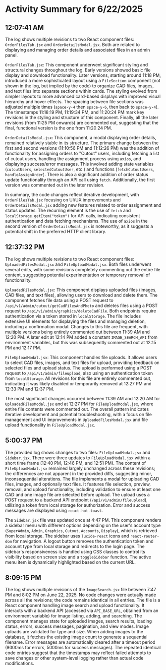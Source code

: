# Activity Summary for 6/22/2025

## 12:07:41 AM
The log shows multiple revisions to two React component files: `OrderFilesTab.jsx` and `OrderDetailsModal.jsx`.  Both are related to displaying and managing order details and associated files in an admin panel.


`OrderFilesTab.jsx`: This component underwent significant styling and structural changes throughout the log.  Early versions showed basic file display and download functionality.  Later versions, starting around 11:18 PM, introduced a more sophisticated layout using a `FileSection` component (not shown in the log, but implied by the code) to organize CAD files, images, and text files into separate sections within cards.  The styling evolved from simpler layouts to more advanced card-based displays with improved visual hierarchy and hover effects. The spacing between file sections was adjusted multiple times (`space-y-4` then `space-y-6`, then back to `space-y-4`).  The timestamps 11:18:19 PM, 11:19:34 PM, and 11:20:24 PM mark key revisions in the styling and structure of this component.  Finally, all the later revisions (from 11:25 PM onwards) are commented out, suggesting that the final, functional version is the one from 11:20:24 PM.


`OrderDetailsModal.jsx`: This component, a modal displaying order details, remained relatively stable in its structure. The primary change between the first and second versions (11:10:56 PM and 11:12:26 PM) was the addition of functionality for assigning orders to "Cutout" users, including fetching a list of cutout users, handling the assignment process using `axios`, and displaying success/error messages.  This involved adding state variables (`cutoutUsers`, `selectedCutoutUser`, etc.) and functions (`fetchCutoutUsers`, `handleAssignOrder`). There is also a significant addition of order status update functionality through an API call using `fetch`.  Additionally, the first version was commented out in the later revision.


In summary, the code changes reflect iterative development, with `OrderFilesTab.jsx` focusing on UI/UX improvements and `OrderDetailsModal.jsx` adding new features related to order assignment and status updates.  The recurring element is the use of `fetch` and `localStorage.getItem("token")` for API calls, indicating consistent authentication and data fetching mechanisms. The use of `axios` in the second version of `OrderDetailsModal.jsx` is noteworthy, as it suggests a potential shift in the preferred HTTP client library.


## 12:37:32 PM
The log shows multiple revisions to two React component files: `UploadedFilesModal.jsx` and `FileUploadModal.jsx`.  Both files underwent several edits, with some revisions completely commenting out the entire file content, suggesting potential experimentation or temporary removal of functionality.

`UploadedFilesModal.jsx`: This component displays uploaded files (images, CAD files, and text files), allowing users to download and delete them.  The component fetches file data using a POST request to `/api/v1/admin/cutout/getCadFilesAndPhoto` and deletes files using a POST request to `/api/v1/admin/graphics/deleteCadFile`. Both endpoints require authentication via a token stored in `localStorage`.  The file includes extensive UI elements for displaying the files and managing deletion, including a confirmation modal.  Changes to this file are frequent, with multiple versions being entirely commented out between 11:39 AM and 12:20 PM. A later edit at 12:14 PM added a constant `IMAGE_SEARCH_API` from environment variables, but this was subsequently commented out  at 12:15 PM and 12:17 PM.

`FileUploadModal.jsx`: This component handles file uploads. It allows users to select CAD files, images, and text files for upload, providing feedback on selected files and upload status. The upload is performed using a POST request to `/api/v1/admin/fileupload`, also using an authentication token from `localStorage`. All revisions for this file are entirely commented out, indicating it was likely disabled or temporarily removed at 12:27 PM and 12:33 PM and 12:37 PM.


The most significant changes occurred between 11:39 AM and 12:20 AM for `UploadedFilesModal.jsx` and at 12:27 PM for `FileUploadModal.jsx`, where entire file contents were commented out.  The overall pattern indicates iterative development and potential troubleshooting, with a focus on file management and UI improvements in `UploadedFilesModal.jsx` and file upload functionality in `FileUploadModal.jsx`.


## 5:00:37 PM
The provided log shows changes to two files: `FileUploadModal.jsx` and `Sidebar.jsx`.  There were three updates to `FileUploadModal.jsx` within a short time frame (12:40 PM, 12:46 PM, and 12:51 PM).  The content of `FileUploadModal.jsx` remained largely unchanged across these revisions; the differences are not apparent in the provided diffs, suggesting minor, inconsequential alterations.  The file implements a modal for uploading CAD files, images, and optionally text files. It features file selection, preview, removal, and upload functionality, including validation to ensure at least one CAD and one image file are selected before upload.  The upload uses a POST request to a backend API endpoint (`/api/v1/admin/fileupload`), utilizing a token from local storage for authorization.  Error and success messages are displayed using `react-hot-toast`.


The `Sidebar.jsx` file was updated once at 4:47 PM. This component renders a sidebar menu with different options depending on the user's account type (`SuperAdmin`, `Admin`, `Graphics`, `Cutout`, `Accounts`, `Display`), which is retrieved from local storage. The sidebar uses `lucide-react` icons and `react-router-dom` for navigation.  A logout button removes the authentication token and account type from local storage and redirects to the login page.  The sidebar's responsiveness is handled using CSS classes to control its visibility based on screen size and a `toggleSidebar` function.  The active menu item is dynamically highlighted based on the current URL.


## 8:09:15 PM
The log shows multiple revisions of the `ImageSearch.jsx` file between 7:47 PM and 8:02 PM on June 22, 2025.  No code changes were actually made across all the revisions; the code remains identical in all entries.  The file is a React component handling image search and upload functionality. It interacts with a backend API (accessed via `API_BASE_URL`,  obtained from an environment variable) for image listing, adding, and searching. The component manages state for uploaded images, search results, loading status, errors, success messages, pagination, and view modes.  Image uploads are validated for type and size.  When adding images to the database, it fetches the existing image count to generate a sequential filename. Error messages are automatically cleared after a timeout period (8000ms for errors, 5000ms for success messages).  The repeated identical code entries suggest that the timestamps may reflect failed attempts to save changes or other system-level logging rather than actual code modifications.

